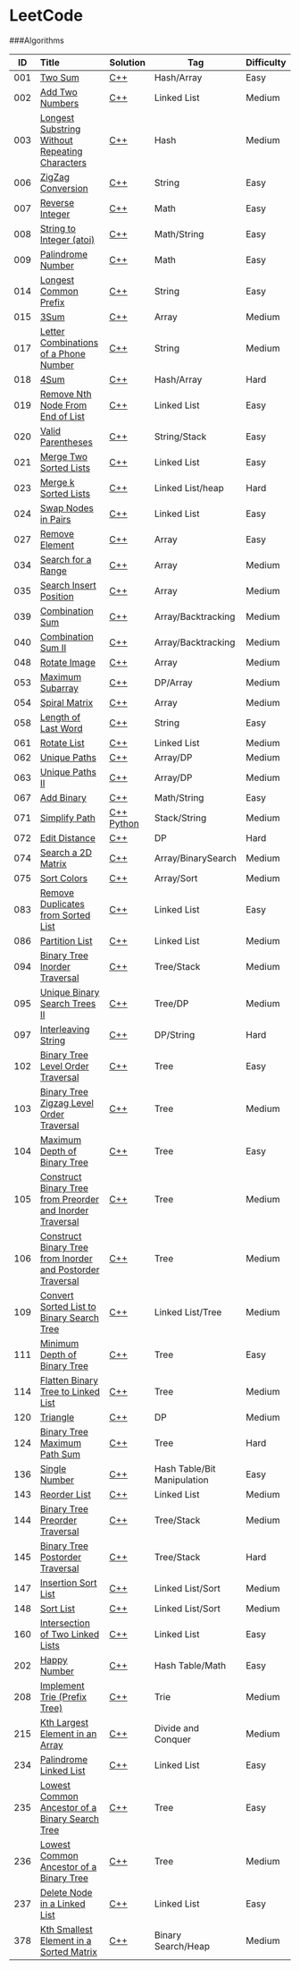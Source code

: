 # LeetCode

###Algorithms

| ID | Title | Solution  | Tag | Difficulty |
|:---:|:---|---|---|---|
|001|[Two Sum](https://leetcode.com/problems/two-sum/)|[C++](./Solution/001/twoSum.cpp)|Hash/Array|Easy|
|002|[Add Two Numbers](https://leetcode.com/problems/add-two-numbers/)|[C++](./Solution/002/addTwoNumbers.cpp)|Linked List|Medium|
|003|[Longest Substring Without Repeating Characters](https://leetcode.com/problems/longest-substring-without-repeating-characters/)|[C++](./Solution/003/longestSubstringWithoutRepeatingCharacters.cpp)|Hash|Medium|
|006|[ZigZag Conversion](https://leetcode.com/problems/zigzag-conversion/)|[C++](./Solution/006/convert.cpp)|String|Easy|
|007|[Reverse Integer](https://leetcode.com/problems/reverse-integer/)|[C++](./Solution/007/reverse.cpp)|Math|Easy|
|008|[String to Integer (atoi)](https://leetcode.com/problems/string-to-integer-atoi/)|[C++](./Solution/008/myAtoi.cpp)|Math/String|Easy|
|009|[Palindrome Number](https://leetcode.com/problems/palindrome-number/)|[C++](./Solution/009/isPalindrome.cpp)|Math|Easy|
|014|[Longest Common Prefix](https://leetcode.com/problems/longest-common-prefix/)|[C++](./Solution/014/longestCommonPrefix.cpp)|String|Easy|
|015|[3Sum](https://leetcode.com/problems/3sum/)|[C++](./Solution/015/threeSum.cpp)|Array|Medium|
|017|[Letter Combinations of a Phone Number](https://leetcode.com/problems/letter-combinations-of-a-phone-number/)|[C++](./Solution/017/letterCombinations.cpp)|String|Medium|
|018|[4Sum](https://leetcode.com/problems/4sum/)|[C++](./Solution/018/fourSum.cpp)|Hash/Array|Hard|
|019|[Remove Nth Node From End of List](https://leetcode.com/problems/remove-nth-node-from-end-of-list/)|[C++](./Solution/019/removeNthFromEnd.cpp)|Linked List|Easy|
|020|[Valid Parentheses](https://leetcode.com/problems/valid-parentheses/)|[C++](./Solution/020/isValid.cpp)|String/Stack|Easy|
|021|[Merge Two Sorted Lists](https://leetcode.com/problems/merge-two-sorted-lists/)|[C++](./Solution/021/mergeTwoLists.cpp)|Linked List|Easy|
|023|[Merge k Sorted Lists](https://leetcode.com/problems/merge-k-sorted-lists/)|[C++](./Solution/023/mergeKLists.cpp)|Linked List/heap|Hard|
|024|[Swap Nodes in Pairs](https://leetcode.com/problems/swap-nodes-in-pairs/)|[C++](./Solution/024/swapPairs.cpp)|Linked List|Easy|
|027|[Remove Element](https://leetcode.com/problems/remove-element/)|[C++](./Solution/027/removeElement.cpp)|Array|Easy|
|034|[Search for a Range](https://leetcode.com/problems/search-for-a-range/)|[C++](./Solution/034/searchRange.cpp)|Array|Medium|
|035|[Search Insert Position](https://leetcode.com/problems/search-insert-position/)|[C++](./Solution/035/searchInsert.cpp)|Array|Medium|
|039|[Combination Sum](https://leetcode.com/problems/combination-sum/)|[C++](./Solution/039/combinationSum.cpp)|Array/Backtracking|Medium|
|040|[Combination Sum II](https://leetcode.com/problems/combination-sum-ii/)|[C++](./Solution/040/combinationSum2.cpp)|Array/Backtracking|Medium|
|048|[Rotate Image](https://leetcode.com/problems/rotate-image)|[C++](./Solution/048/rotate.cpp)|Array|Medium|
|053|[Maximum Subarray](https://leetcode.com/problems/maximum-subarray/)|[C++](./Solution/053/maxSubArray.cpp)|DP/Array|Medium|
|054|[Spiral Matrix](https://leetcode.com/problems/spiral-matrix/?tab=Description)|[C++](./Solution/054/spiralOrder.cpp)|Array|Medium|
|058|[Length of Last Word](https://leetcode.com/problems/length-of-last-word)|[C++](./Solution/058/lengthOfLastWord.cpp)|String|Easy|
|061|[Rotate List](https://leetcode.com/problems/rotate-list/)|[C++](./Solution/061/rotateRight.cpp)|Linked List|Medium|
|062|[Unique Paths](https://leetcode.com/problems/unique-paths/)|[C++](./Solution/062/uniquePaths.cpp)|Array/DP|Medium|
|063|[Unique Paths II](https://leetcode.com/problems/unique-paths-ii/)|[C++](./Solution/063/uniquePathsWithObstacles.cpp)|Array/DP|Medium|
|067|[Add Binary](https://leetcode.com/problems/add-binary/)|[C++](./Solution/067/addBinary.cpp)|Math/String|Easy|
|071|[Simplify Path](https://leetcode.com/problems/simplify-path/)|[C++](./Solution/071/simplifyPath.cpp) [Python](./Solution/071/simplifyPath.py)|Stack/String|Medium|
|072|[Edit Distance](https://leetcode.com/problems/edit-distance/)|[C++](./Solution/072/minDistance.cpp)|DP|Hard|
|074|[Search a 2D Matrix](https://leetcode.com/problems/search-a-2d-matrix/)|[C++](./Solution/074/searchMatrix.cpp)|Array/BinarySearch|Medium|
|075|[Sort Colors](https://leetcode.com/problems/sort-colors/)|[C++](./Solution/075/sortColors.cpp)|Array/Sort|Medium|
|083|[Remove Duplicates from Sorted List](https://leetcode.com/problems/remove-duplicates-from-sorted-list/)|[C++](./Solution/083/deleteDuplicates.cpp)|Linked List|Easy|
|086|[Partition List](https://leetcode.com/problems/partition-list/)|[C++](./Solution/086/partition.cpp)|Linked List|Medium|
|094|[Binary Tree Inorder Traversal](https://leetcode.com/problems/binary-tree-inorder-traversal/)|[C++](./Solution/094/inorderTraversal.cpp)|Tree/Stack|Medium|
|095|[Unique Binary Search Trees II](https://leetcode.com/problems/unique-binary-search-trees-ii/)|[C++](./Solution/095/generateTrees.cpp)|Tree/DP|Medium|
|097|[Interleaving String](https://leetcode.com/problems/interleaving-string/)|[C++](./Solution/097/isInterleave.cpp)|DP/String|Hard|
|102|[Binary Tree Level Order Traversal](https://leetcode.com/problems/binary-tree-level-order-traversal/)|[C++](./Solution/102/levelOrder.cpp)|Tree|Easy|
|103|[Binary Tree Zigzag Level Order Traversal](https://leetcode.com/problems/binary-tree-zigzag-level-order-traversal/)|[C++](./Solution/103/zigzagLevelOrder.cpp)|Tree|Medium|
|104|[Maximum Depth of Binary Tree](https://leetcode.com/problems/maximum-depth-of-binary-tree/)|[C++](./Solution/104/maxDepth.cpp)|Tree|Easy|
|105|[Construct Binary Tree from Preorder and Inorder Traversal](https://leetcode.com/problems/construct-binary-tree-from-preorder-and-inorder-traversal/)|[C++](./Solution/105/buildTree.cpp)|Tree|Medium|
|106|[Construct Binary Tree from Inorder and Postorder Traversal](https://leetcode.com/problems/construct-binary-tree-from-inorder-and-postorder-traversal/)|[C++](./Solution/106/buildTree.cpp)|Tree|Medium|
|109|[Convert Sorted List to Binary Search Tree](https://leetcode.com/problems/convert-sorted-list-to-binary-search-tree/)|[C++](./Solution/109/sortedListToBST.cpp)|Linked List/Tree|Medium|
|111|[Minimum Depth of Binary Tree](https://leetcode.com/problems/minimum-depth-of-binary-tree/)|[C++](./Solution/111/minDepth.cpp)|Tree|Easy|
|114|[Flatten Binary Tree to Linked List](https://leetcode.com/problems/flatten-binary-tree-to-linked-list/)|[C++](./Solution/114/flatten.cpp)|Tree|Medium|
|120|[Triangle](https://leetcode.com/problems/triangle/)|[C++](./Solution/120/minimumTotal.cpp)|DP|Medium|
|124|[Binary Tree Maximum Path Sum](https://leetcode.com/problems/binary-tree-maximum-path-sum/)|[C++](./Solution/124/maxPathSum.cpp)|Tree|Hard|
|136|[Single Number](https://leetcode.com/problems/single-number/)|[C++](./Solution/136/singleNumber.cpp)|Hash Table/Bit Manipulation|Easy|
|143|[Reorder List](https://leetcode.com/problems/reorder-list/)|[C++](./Solution/143/reorderList.cpp)|Linked List|Medium|
|144|[Binary Tree Preorder Traversal](https://leetcode.com/problems/binary-tree-preorder-traversal/)|[C++](./Solution/144/preorderTraversal.cpp)|Tree/Stack|Medium|
|145|[Binary Tree Postorder Traversal](https://leetcode.com/problems/binary-tree-postorder-traversal/)|[C++](./Solution/145/postorderTraversal.cpp)|Tree/Stack|Hard|
|147|[Insertion Sort List](https://leetcode.com/problems/insertion-sort-list/)|[C++](./Solution/147/insertionSortList.cpp)|Linked List/Sort|Medium|
|148|[Sort List](https://leetcode.com/problems/sort-list/)|[C++](./Solution/148/sortList.cpp)|Linked List/Sort|Medium|
|160|[Intersection of Two Linked Lists](https://leetcode.com/problems/intersection-of-two-linked-lists/)|[C++](./Solution/160/getIntersectionNode.cpp)|Linked List|Easy|
|202|[Happy Number](https://leetcode.com/problems/happy-number/)|[C++](./Solution/202/isHappy.cpp)|Hash Table/Math|Easy|
|208|[Implement Trie (Prefix Tree)](https://leetcode.com/problems/implement-trie-prefix-tree/)|[C++](./Solution/208/Trie.cpp)|Trie|Medium|
|215|[Kth Largest Element in an Array](https://leetcode.com/problems/kth-largest-element-in-an-array/)|[C++](./Solution/215/findKthLargest.cpp)|Divide and Conquer|Medium|
|234|[Palindrome Linked List](https://leetcode.com/problems/palindrome-linked-list)|[C++](./Solution/234/isPalindrome.cpp)|Linked List|Easy|
|235|[Lowest Common Ancestor of a Binary Search Tree](https://leetcode.com/problems/lowest-common-ancestor-of-a-binary-search-tree/)|[C++](./Solution/235/lowestCommonAncestor.cpp)|Tree|Easy|
|236|[Lowest Common Ancestor of a Binary Tree](https://leetcode.com/problems/lowest-common-ancestor-of-a-binary-tree/)|[C++](./Solution/236/lowestCommonAncestor.cpp)|Tree|Medium|
|237|[Delete Node in a Linked List](https://leetcode.com/problems/delete-node-in-a-linked-list)|[C++](./Solution/237/deleteNode.cpp)|Linked List|Easy|
|378|[Kth Smallest Element in a Sorted Matrix](https://leetcode.com/problems/kth-smallest-element-in-a-sorted-matrix/)|[C++](./Solution/378/kthSmallest.cpp)|Binary Search/Heap|Medium|



